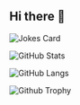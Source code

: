 ## Hi there 👋

 ![Jokes Card](https://readme-jokes.vercel.app/api)

![GitHub Stats](https://github-readme-stats.vercel.app/api?username=Bunyips-Rabone&show_icons=true&theme=synthwave)

![GitHub Langs](https://github-readme-stats.vercel.app/api/top-langs/?username=Bunyips-Rabone&layout=compact&theme=synthwave)

![Github Trophy](https://github-profile-trophy.vercel.app/?username=Bunyips-Rabone&theme=synthwave)

<!--
**Bunyips-Rabone/Bunyips-Rabone** is a ✨ _special_ ✨ repository because its `README.md` (this file) appears on your GitHub profile.

Here are some ideas to get you started:

- 🔭 I’m currently working on ...
- 🌱 I’m currently learning ...
- 👯 I’m looking to collaborate on ...
- 🤔 I’m looking for help with ...
- 💬 Ask me about ...
- 📫 How to reach me: ...
- 😄 Pronouns: ...
- ⚡ Fun fact: ...
-->
